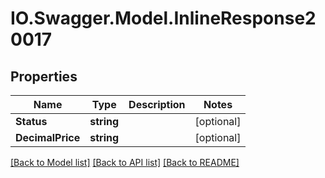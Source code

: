 # IO.Swagger.Model.InlineResponse20017
## Properties

Name | Type | Description | Notes
------------ | ------------- | ------------- | -------------
**Status** | **string** |  | [optional] 
**DecimalPrice** | **string** |  | [optional] 

[[Back to Model list]](../README.md#documentation-for-models) [[Back to API list]](../README.md#documentation-for-api-endpoints) [[Back to README]](../README.md)

